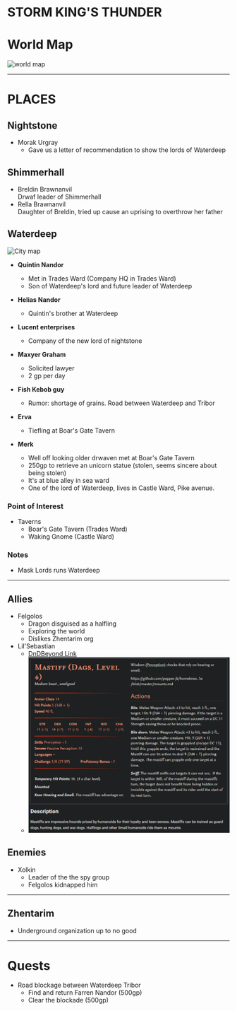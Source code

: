 # **STORM KING'S THUNDER**

# World Map
![world map](img/world.bmp)

----
# PLACES  

## Nightstone
- Morak Urgray  
  - Gave us a letter of recommendation to show the lords of Waterdeep

## Shimmerhall
- Breldin Brawnanvil  
  Drwaf leader of Shimmerhall
- Rella Brawnanvil  
  Daughter of Breldin, tried up cause an uprising to overthrow her father

## Waterdeep

![City map](img/waterdeep.bmp)

- **Quintin Nandor**  
  - Met in Trades Ward (Company HQ in Trades Ward)  
  - Son of Waterdeep's lord and future leader of Waterdeep

- **Helias Nandor**  
  - Quintin's brother at Waterdeep

- **Lucent enterprises**  
  - Company of the new lord of nightstone

- **Maxyer Graham**  
  - Solicited lawyer
  - 2 gp per day

- **Fish Kebob guy**  
  - Rumor: shortage of grains. Road between Waterdeep and Tribor

- **Erva**  
  - Tiefling at Boar's Gate Tavern

- **Merk**  
  - Well off looking older drwaven met at Boar's Gate Tavern  
  - 250gp to retrieve an unicorn statue (stolen, seems sincere about being stolen)    
  - It's at blue alley in sea ward  
  - One of the lord of Waterdeep, lives in Castle Ward, Pike avenue.  

### Point of Interest
- Taverns  
  - Boar's Gate Tavern (Trades Ward)  
  - Waking Gnome (Castle Ward)

### Notes 
- Mask Lords runs Waterdeep

----

## Allies
- Felgolos
  - Dragon disguised as a halfling
  - Exploring the world
  - Dislikes Zhentarim org
- Lil'Sebastian
  - [DnDBeyond Link](https://www.dndbeyond.com/monsters/1447662-mastiff-dags-level-4)
  - ![Stats](img/lil-sebastian.PNG)



## Enemies
- Xolkin
    - Leader of the the spy group
    - Felgolos kidnapped him


----

## Zhentarim 
- Underground organization up to no good

----

# Quests

- Road blockage between Waterdeep Tribor  
  - Find and return Farren Nandor (500gp) 
  - Clear the blockade (500gp)
